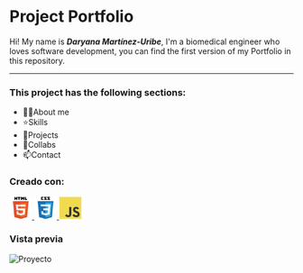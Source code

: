 # Project Portfolio
Hi! My name is ***Daryana Martínez-Uribe***, I'm a biomedical engineer who loves software development, you can find the first version of my Portfolio in this repository.
___________________________________________________________________________________________

### This project has the following sections:
- 👩‍🔬About me
- ⭐Skills
- 💼Projects
- 🤝Collabs
- 📫Contact

### Creado con:
<a href="https://www.w3.org/html/" target="_blank"> <img src="https://raw.githubusercontent.com/devicons/devicon/master/icons/html5/html5-original-wordmark.svg" alt="html5" width="40" height="40"/> </a>
  <a href="https://www.w3schools.com/css/" target="_blank"> <img src="https://raw.githubusercontent.com/devicons/devicon/master/icons/css3/css3-original-wordmark.svg" alt="css3" width="40" height="40"/> </a>
    <a href="https://developer.mozilla.org/en-US/docs/Web/JavaScript" target="_blank"> <img src="https://raw.githubusercontent.com/devicons/devicon/master/icons/javascript/javascript-original.svg" alt="javascript" width="40" height="40"/> </a>
    
### Vista previa
![Proyecto](Asssets/PortadaPortfolio.png)
